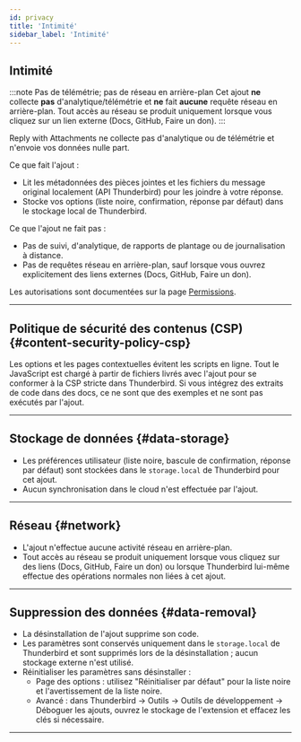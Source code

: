 ```yaml
---
id: privacy
title: 'Intimité'
sidebar_label: 'Intimité'
---
```


## Intimité

:::note Pas de télémétrie; pas de réseau en arrière-plan
Cet ajout **ne** collecte **pas** d'analytique/télémétrie et **ne** fait **aucune** requête réseau en arrière-plan. Tout accès au réseau se produit uniquement lorsque vous cliquez sur un lien externe (Docs, GitHub, Faire un don).
:::

Reply with Attachments ne collecte pas d'analytique ou de télémétrie et n'envoie vos données nulle part.

Ce que fait l'ajout :

- Lit les métadonnées des pièces jointes et les fichiers du message original localement (API Thunderbird) pour les joindre à votre réponse.
- Stocke vos options (liste noire, confirmation, réponse par défaut) dans le stockage local de Thunderbird.

Ce que l'ajout ne fait pas :

- Pas de suivi, d'analytique, de rapports de plantage ou de journalisation à distance.
- Pas de requêtes réseau en arrière-plan, sauf lorsque vous ouvrez explicitement des liens externes (Docs, GitHub, Faire un don).

Les autorisations sont documentées sur la page [Permissions](permissions).

---

## Politique de sécurité des contenus (CSP) {#content-security-policy-csp}

Les options et les pages contextuelles évitent les scripts en ligne. Tout le JavaScript est chargé à partir de fichiers livrés avec l'ajout pour se conformer à la CSP stricte dans Thunderbird. Si vous intégrez des extraits de code dans des docs, ce ne sont que des exemples et ne sont pas exécutés par l'ajout.

---

## Stockage de données {#data-storage}

- Les préférences utilisateur (liste noire, bascule de confirmation, réponse par défaut) sont stockées dans le `storage.local` de Thunderbird pour cet ajout.
- Aucun synchronisation dans le cloud n'est effectuée par l'ajout.

---

## Réseau {#network}

- L'ajout n'effectue aucune activité réseau en arrière-plan.
- Tout accès au réseau se produit uniquement lorsque vous cliquez sur des liens (Docs, GitHub, Faire un don) ou lorsque Thunderbird lui-même effectue des opérations normales non liées à cet ajout.

---

## Suppression des données {#data-removal}

- La désinstallation de l'ajout supprime son code.
- Les paramètres sont conservés uniquement dans le `storage.local` de Thunderbird et sont supprimés lors de la désinstallation ; aucun stockage externe n'est utilisé.
- Réinitialiser les paramètres sans désinstaller :
  - Page des options : utilisez "Réinitialiser par défaut" pour la liste noire et l'avertissement de la liste noire.
  - Avancé : dans Thunderbird → Outils → Outils de développement → Déboguer les ajouts, ouvrez le stockage de l'extension et effacez les clés si nécessaire.

---
